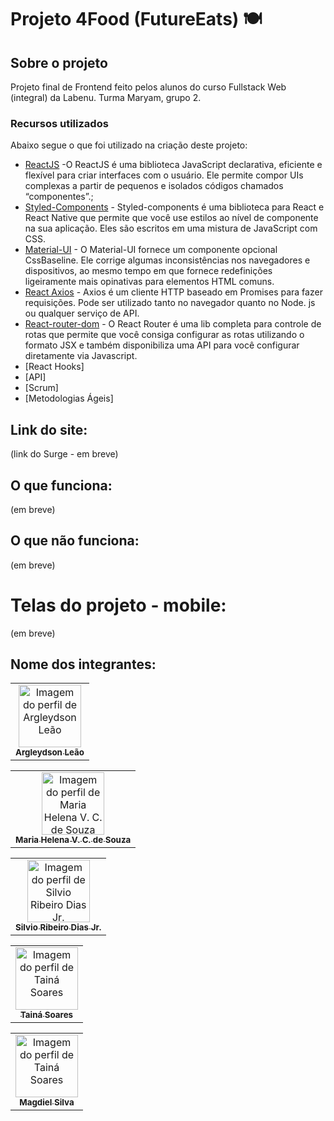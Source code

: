 # Projeto 4Food (FutureEats) 🍽️

## Sobre o projeto
Projeto final de Frontend feito pelos alunos do curso Fullstack Web (integral) da Labenu. Turma Maryam, grupo 2.

### Recursos utilizados
Abaixo segue o que foi utilizado na criação deste projeto:

- [ReactJS](https://pt-br.reactjs.org/) -O ReactJS é uma biblioteca JavaScript declarativa, eficiente e flexível para criar interfaces com o usuário. Ele permite compor UIs complexas a partir de pequenos e isolados códigos chamados “componentes”.;
- [Styled-Components](https://styled-components.com/) - Styled-components é uma biblioteca para React e React Native que permite que você use estilos ao nível de componente na sua aplicação. Eles são escritos em uma mistura de JavaScript com CSS.
- [Material-UI](https://mui.com/pt/) - O Material-UI fornece um componente opcional CssBaseline. Ele corrige algumas inconsistências nos navegadores e dispositivos, ao mesmo tempo em que fornece redefinições ligeiramente mais opinativas para elementos HTML comuns.
- [React Axios](https://www.npmjs.com/package/axios) - Axios é um cliente HTTP baseado em Promises para fazer requisições. Pode ser utilizado tanto no navegador quanto no Node. js ou qualquer serviço de API.
- [React-router-dom](https://reactrouter.com/web/guides/quick-start) - O React Router é uma lib completa para controle de rotas que permite que você consiga configurar as rotas utilizando o formato JSX e também disponibiliza uma API para você configurar diretamente via Javascript.
- [React Hooks]
- [API]
- [Scrum]
- [Metodologias Ágeis]

## Link do site:
(link do Surge - em breve)

## O que funciona:
(em breve)

## O que não funciona:
(em breve)

# Telas do projeto - mobile:
(em breve)

## Nome dos integrantes: 
<table>
  <tr>
    <td align="center"><a href="https://github.com/ArgLD">
    <img src="https://avatars.githubusercontent.com/u/78452566?v=4" width="100px" alt="Imagem do perfil de Argleydson Leão"/>
    <br />
    <sub><b>Argleydson Leão</b></sub>
</table>

<table>
  <tr>
    <td align="center"><a href="https://github.com/mhsouza88">
    <img src="https://avatars.githubusercontent.com/u/88038506?v=4" width="100px" alt="Imagem do perfil de Maria Helena V. C. de Souza"/>
    <br />
    <sub><b>Maria Helena V. C. de Souza</b></sub>
</table>

<table>
  <tr>
    <td align="center"><a href="https://github.com/silviordjr">
    <img src="https://avatars.githubusercontent.com/u/42523195?v=4" width="100px" alt="Imagem do perfil de Silvio Ribeiro Dias Jr."/>
    <br />
    <sub><b>Silvio Ribeiro Dias Jr.</b></sub>
</table>

<table>
  <tr>
    <td align="center"><a href="https://github.com/TainaSoares">
    <img src="https://avatars.githubusercontent.com/u/88054888?v=4" width="100px" alt="Imagem do perfil de Tainá Soares"/>
    <br />
    <sub><b>Tainá Soares</b></sub>
</table>

<table>
  <tr>
    <td align="center"><a href="https://github.com/dev-magdielSilva">
    <img src="https://avatars.githubusercontent.com/u/88065117?v=4" width="100px" alt="Imagem do perfil de Tainá Soares"/>
    <br />
    <sub><b>Magdiel Silva</b></sub>
</table>


